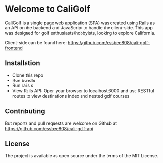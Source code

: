 # Welcome to CaliGolf

CaliGolf is a single page web application (SPA) was created using Rails as an API on the backend and JavaScript to handle the client-side. This app was designed for golf enthusiasts/hobbyists, looking to explore California. 

Client-side can be found here: https://github.com/essbee808/cali-golf-frontend

## Installation
* Clone this repo
* Run bundle
* Run rails s
* View Rails API: Open your browser to localhost:3000 and use RESTful routes to view destinations index and nested golf courses

## Contributing
But reports and pull requests are welcome on Github at https://github.com/essbee808/cali-golf-api

## License
The project is available as open source under the terms of the MIT License.
